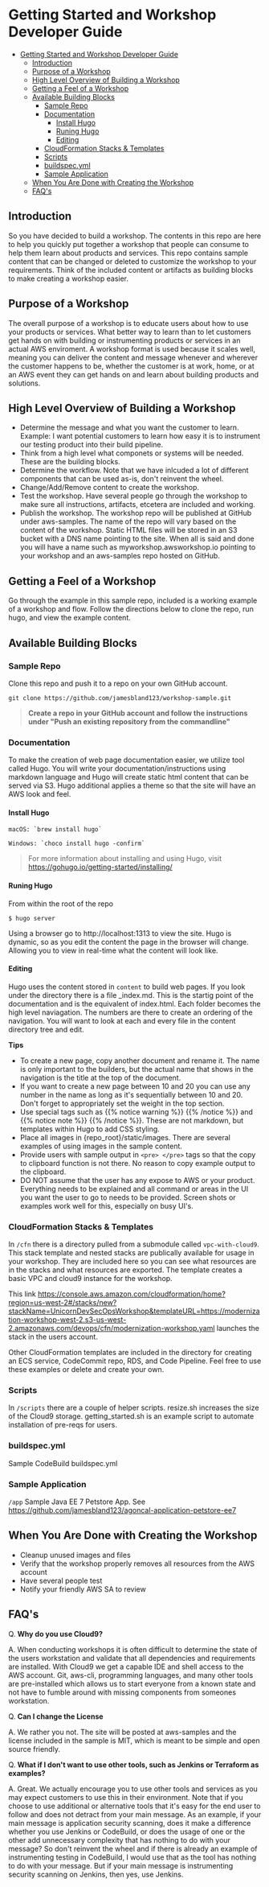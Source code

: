 # Getting Started and Workshop Developer Guide
- [Getting Started and Workshop Developer Guide](#getting-started-and-workshop-developer-guide)
  - [Introduction](#introduction)
  - [Purpose of a Workshop](#purpose-of-a-workshop)
  - [High Level Overview of Building a Workshop](#high-level-overview-of-building-a-workshop)
  - [Getting a Feel of a Workshop](#getting-a-feel-of-a-workshop)
  - [Available Building Blocks](#available-building-blocks)
    - [Sample Repo](#sample-repo)
    - [Documentation](#documentation)
      - [Install Hugo](#install-hugo)
      - [Runing Hugo](#runing-hugo)
      - [Editing](#editing)
    - [CloudFormation Stacks & Templates](#cloudformation-stacks--templates)
    - [Scripts](#scripts)
    - [buildspec.yml](#buildspecyml)
    - [Sample Application](#sample-application)
  - [When You Are Done with Creating the Workshop](#when-you-are-done-with-creating-the-workshop)
  - [FAQ's](#faqs)

## Introduction
So you have decided to build a workshop.  The contents in this repo are here to help you quickly put together a workshop that people can consume to help them learn about products and services.  This repo contains sample content that can be changed or deleted to customize the workshop to your requirements.  Think of the included content or artifacts as building blocks to make creating a workshop easier.

## Purpose of a Workshop
The overall purpose of a workshop is to educate users about how to use your products or services.  What better way to learn than to let customers get hands on with building or instrumenting products or services in an actual AWS enviroment. A workshop format is used because it scales well, meaning you can deliver the content and message whenever and wherever the customer happens to be, whether the customer is at work, home, or at an AWS event they can get hands on and learn about building products and solutions. 

## High Level Overview of Building a Workshop
* Determine the message and what you want the customer to learn.  Example: I want potential customers to learn how easy it is to instrument our testing product into their build pipeline.  
* Think from a high level what componets or systems will be needed. These are the building blocks.
* Determine the workflow.  Note that we have inlcuded a lot of different components that can be used as-is, don't reinvent the wheel. 
* Change/Add/Remove content to create the workshop.
* Test the workshop.  Have several people go through the workshop to make sure all instructions, artifacts, etcetera are included and working.  
* Publish the workshop.  The workshop repo will be published at GitHub under aws-samples.  The name of the repo will vary based on the content of the workshop. Static HTML files will be stored in an S3 bucket with a DNS name pointing to the site.  When all is said and done you will have a name such as myworkshop.awsworkshop.io pointing to your workshop and an aws-samples repo hosted on GitHub.

## Getting a Feel of a Workshop
Go through the example in this sample repo, included is a working example of a workshop and flow.  Follow the directions below to clone the repo, run hugo, and view the example content.  

## Available Building Blocks

### Sample Repo
Clone this repo and push it to a repo on your own GitHub account.  
```
git clone https://github.com/jamesbland123/workshop-sample.git
```

> **Create a repo in your GitHub account and follow the instructions under "Push an existing repository from the commandline"**

### Documentation
To make the creation of web page documentation easier, we utilize tool called Hugo.  You will write your documentation/instructions using markdown language and Hugo will create static html content that can be served via S3.  Hugo additional applies a theme so that the site will have an AWS look and feel. 

#### Install Hugo
```
macOS: `brew install hugo`

Windows: `choco install hugo -confirm`
```

> For more information about installing and using Hugo, visit https://gohugo.io/getting-started/installing/ 

#### Runing Hugo
From within the root of the repo
``` 
$ hugo server
```
Using a browser go to http://localhost:1313 to view the site.  Hugo is dynamic, so as you edit the content the page in the browser will change.  Allowing you to view in real-time what the content will look like.

#### Editing 
Hugo uses the content stored in `content` to build web pages.  If you look under the directory there is a file _index.md.  This is the startig point of the documentation and is the equivalent of index.html.  Each folder becomes the high level naviagation.  The numbers are there to create an ordering of the navigation.  You will want to look at each and every file in the content directory tree and edit.

**Tips**
* To create a new page, copy another document and rename it.  The name is only important to the builders, but the actual name that shows in the navigation is the title at the top of the document.  
* If you want to create a new page between 10 and 20 you can use any number in the name as long as it's sequentially between 10 and 20.  Don't forget to appropriately set the weight in the top section.
* Use special tags such as {{% notice warning %}} {{% /notice %}} and {{% notice note %}} {{% /notice %}}. These are not markdown, but templates within Hugo to add CSS styling.
* Place all images in {repo_root}/static/images.  There are several examples of using images in the sample content.
* Provide users with sample output in `<pre> </pre>` tags so that the copy to clipboard function is not there.  No reason to copy example output to the clipboard.
* DO NOT assume that the user has any expose to AWS or your product.  Everything needs to be explained and all command or areas in the UI you want the user to go to needs to be provided.  Screen shots or examples work well for this, especially on busy UI's.  

### CloudFormation Stacks & Templates
In `/cfn` there is a directory pulled from a submodule called `vpc-with-cloud9`.  This stack template and nested stacks are publically available for usage in your workshop.  They are included here so you can see what resources are in the stacks and what resources are exported.  The template creates a basic VPC and cloud9 instance for the workshop.  

This link https://console.aws.amazon.com/cloudformation/home?region=us-west-2#/stacks/new?stackName=UnicornDevSecOpsWorkshop&templateURL=https://modernization-workshop-west-2.s3-us-west-2.amazonaws.com/devops/cfn/modernization-workshop.yaml launches the stack in the users account.  

Other CloudFormation templates are included in the directory for creating an ECS service, CodeCommit repo, RDS, and Code Pipeline.  Feel free to use these examples or delete and create your own.

### Scripts
In `/scripts` there are a couple of helper scripts.  resize.sh increases the size of the Cloud9 storage.  getting_started.sh is an example script to automate installation of pre-reqs for users.

### buildspec.yml
Sample CodeBuild buildspec.yml

### Sample Application
`/app` Sample Java EE 7 Petstore App.  See https://github.com/jamesbland123/agoncal-application-petstore-ee7

## When You Are Done with Creating the Workshop
* Cleanup unused images and files
* Verify that the workshop properly removes all resources from the AWS account
* Have several people test
* Notify your friendly AWS SA to review

## FAQ's 
Q. **Why do you use Cloud9?**

A. When conducting workshops it is often difficult to determine the state of the users workstation and validate that all dependencies and requirements are installed.  With Cloud9 we get a capable IDE and shell access to the AWS account.  Git, aws-cli, programming languages, and many other tools are pre-installed which allows us to start everyone from a known state and not have to fumble around with missing components from someones workstation.  

Q. **Can I change the License**

A. We rather you not.  The site will be posted at aws-samples and the license included in the sample is MIT, which is meant to be simple and open source friendly.  

Q. **What if I don't want to use other tools, such as Jenkins or Terraform as examples?**

A.  Great. We actually encourage you to use other tools and services as you may expect customers to use this in their environment.  Note that if you choose to use additional or alternative tools that it's easy for the end user to follow and does not detract from your main message.  As an example, if your main message is application security scanning, does it make a difference whether you use Jenkins or CodeBuild, or does the usage of one or the other add unnecessary complexity that has nothing to do with your message?  So don't reinvent the wheel and if there is already an example of instrumenting testing in CodeBuild, I would use that as the tool has nothing to do with your message.  But if your main message is instrumenting security scanning on Jenkins, then yes, use Jenkins.

